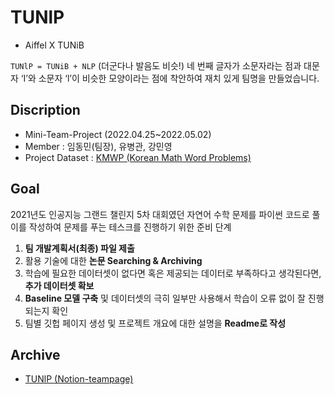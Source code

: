 # TUNlP

- Aiffel X TUNiB

`TUNlP = TUNiB + NLP` (더군다나 발음도 비슷!)
네 번째 글자가 소문자라는 점과 대문자 ‘I’와 소문자 ‘l’이 비슷한 모양이라는 점에 착안하여 재치 있게 팀명을 만들었습니다.


## Discription

- Mini-Team-Project (2022.04.25~2022.05.02)
- Member : 임동민(팀장), 유병관, 강민영
- Project Dataset : [KMWP (Korean Math Word Problems)](https://github.com/tunib-ai/KMWP)

## Goal

2021년도 인공지능 그랜드 챌린지 5차 대회였던 자연어 수학 문제를 파이썬 코드로 풀이를 작성하여 문제를 푸는 테스크를 진행하기 위한 준비 단계

1. **팀 개발계획서(최종) 파일 제출**
2. 활용 기술에 대한 **논문 Searching & Archiving** 
3. 학습에 필요한 데이터셋이 없다면 혹은 제공되는 데이터로 부족하다고 생각된다면,
**추가 데이터셋 확보**
4. **Baseline 모델 구축** 및 데이터셋의 극히 일부만 사용해서 학습이 오류 없이 잘 진행되는지 확인
5. 팀별 깃헙 페이지 생성 및 프로젝트 개요에 대한 설명을 **Readme로 작성**

## Archive

- [TUNlP (Notion-teampage)](https://dongmin5820.notion.site/TUNiB-TUNlP-4da4c2314cbf4559bd7209527953df64)
